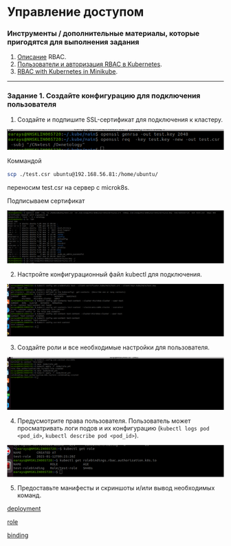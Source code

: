 # Управление доступом



### Инструменты / дополнительные материалы, которые пригодятся для выполнения задания

1. [Описание](https://kubernetes.io/docs/reference/access-authn-authz/rbac/) RBAC.
2. [Пользователи и авторизация RBAC в Kubernetes](https://habr.com/ru/company/flant/blog/470503/).
3. [RBAC with Kubernetes in Minikube](https://medium.com/@HoussemDellai/rbac-with-kubernetes-in-minikube-4deed658ea7b).

------

### Задание 1. Создайте конфигурацию для подключения пользователя

1. Создайте и подпишите SSL-сертификат для подключения к кластеру.

![](./images/1.png)

Коммандой
```bash
scp ./test.csr ubuntu@192.168.56.81:/home/ubuntu/ 
```
переносим test.csr на сервер с microk8s.

Подписываем сертификат

![](./images/2.png)

2. Настройте конфигурационный файл kubectl для подключения.

![](./images/3.png)

3. Создайте роли и все необходимые настройки для пользователя.

![](./images/4.png)

4. Предусмотрите права пользователя. Пользователь может просматривать логи подов и их конфигурацию (`kubectl logs pod <pod_id>`, `kubectl describe pod <pod_id>`).

![](./images/5.png)

5. Предоставьте манифесты и скриншоты и/или вывод необходимых команд.

[deployment](./deploy_nginx.yml)

[role](./role.yml)

[binding](./bind.yml)
